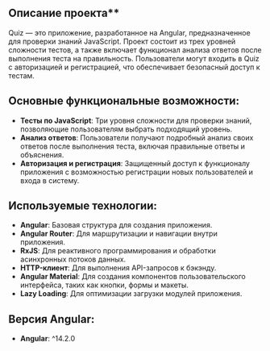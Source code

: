## Описание проекта**  
Quiz — это приложение, разработанное на Angular, предназначенное для проверки знаний JavaScript. 
Проект состоит из трех уровней сложности тестов, а также включает функционал анализа ответов после выполнения теста на правильность. 
Пользователи могут входить в Quiz с авторизацией и регистрацией, что обеспечивает безопасный доступ к тестам.

## Основные функциональные возможности:
- **Тесты по JavaScript**: Три уровня сложности для проверки знаний, позволяющие пользователям выбрать подходящий уровень.
- **Анализ ответов**: Пользователи получают подробный анализ своих ответов после выполнения теста, включая правильные ответы и объяснения.
- **Авторизация и регистрация**: Защищенный доступ к функционалу приложения с возможностью регистрации новых пользователей и входа в систему.

## Используемые технологии:
- **Angular**: Базовая структура для создания приложения.
- **Angular Router**: Для маршрутизации и навигации внутри приложения.
- **RxJS**: Для реактивного программирования и обработки асинхронных потоков данных.
- **HTTP-клиент**: Для выполнения API-запросов к бэкэнду.
- **Angular Material**: Для создания компонентов пользовательского интерфейса, таких как кнопки, формы и макеты.
- **Lazy Loading**: Для оптимизации загрузки модулей приложения.

## Версия Angular:
- **Angular**: ^14.2.0
